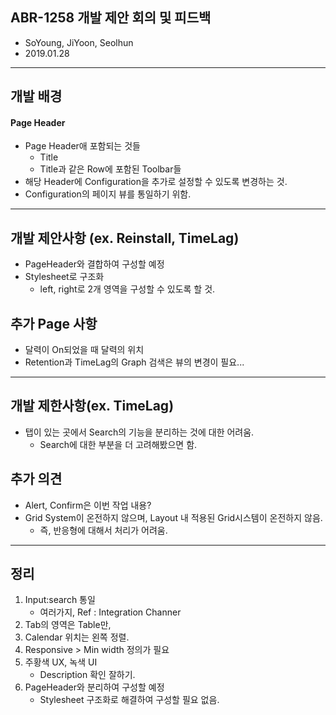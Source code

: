 ## ABR-1258 개발 제안 회의 및 피드백
- SoYoung, JiYoon, Seolhun
- 2019.01.28

---

## 개발 배경
#### Page Header
- Page Header애 포함되는 것들
	- Title
	- Title과 같은 Row에 포함된 Toolbar들
- 해당 Header에 Configuration을 추가로 설정할 수 있도록 변경하는 것.
- Configuration의 페이지 뷰를 통일하기 위함.

---

## 개발 제안사항 (ex. Reinstall, TimeLag)
- PageHeader와 결합하여 구성할 예정
- Stylesheet로 구조화
	- left, right로 2개 영역을 구성할 수 있도록 할 것.

## 추가 Page 사항
- 달력이 On되었을 때 달력의 위치
- Retention과 TimeLag의 Graph 검색은 뷰의 변경이 필요...

---

## 개발 제한사항(ex. TimeLag)
- 탭이 있는 곳에서 Search의 기능을 분리하는 것에 대한 어려움.
	- Search에 대한 부분을 더 고려해봤으면 함.

## 추가 의견
- Alert, Confirm은 이번 작업 내용?
- Grid System이 온전하지 않으며, Layout 내 적용된 Grid시스템이 온전하지 않음.
	- 즉, 반응형에 대해서 처리가 어려움.

---

## 정리
1. Input:search 통일
	- 여러가지, Ref : Integration Channer
2. Tab의 영역은 Table만,
3. Calendar 위치는 왼쪽 정렬.
4. Responsive > Min width 정의가 필요
5. 주황색 UX, 녹색 UI
	- Description 확인 잘하기.
6. PageHeader와 분리하여 구성할 예정
	- Stylesheet 구조화로 해결하여 구성할 필요 없음.
